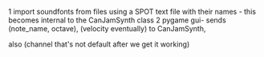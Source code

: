 1 import soundfonts from files using a SPOT text file with their names - 
this becomes internal to the CanJamSynth class 
2 pygame gui- sends (note_name, octave), (velocity eventually) to CanJamSynth,

also (channel that's not default after we get it working)